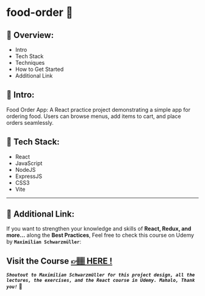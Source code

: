# food-order 🍱

## 📣 Overview:

- Intro
- Tech Stack
- Techniques
- How to Get Started
- Additional Link

## 🔎 Intro:

Food Order App: A React practice project demonstrating a simple app for ordering food. Users can browse menus, add items to cart, and place orders seamlessly.

## 🧰 Tech Stack:

- React
- JavaScript
- NodeJS
- ExpressJS
- CSS3
- Vite

<!-- ## 🛠️ Techniques: -->

---

## 🔗 Additional Link:

If you want to strengthen your knowledge and skills of **React, Redux, and more...** along the **Best Practices**, Feel free to check this course on Udemy by **`Maximilian Schwarzmüller`**:

## Visit the Course [&#128073;&#127997; **HERE !**](https://www.udemy.com/course/react-the-complete-guide-incl-redux/)

**_`Shoutout to Maximilian Schwarzmüller for this project design, all the lectures, the exercises, and the React course in Udemy. Mahalo, Thank you!`_** 🌺

